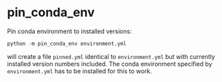 # pin_conda_env

Pin conda environment to installed versions:
```python
python -m pin_conda_env environment.yml
```
will create a file `pinned.yml` identical to `environment.yml` but with currently installed version numbers included. The conda environment specified by `environment.yml` has to be installed for this to work.
